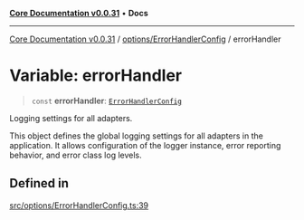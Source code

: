 [**Core Documentation v0.0.31**](../../../README.md) • **Docs**

***

[Core Documentation v0.0.31](../../../modules.md) / [options/ErrorHandlerConfig](../README.md) / errorHandler

# Variable: errorHandler

> `const` **errorHandler**: [`ErrorHandlerConfig`](../interfaces/ErrorHandlerConfig.md)

Logging settings for all adapters.

This object defines the global logging settings for all adapters in the application.
It allows configuration of the logger instance, error reporting behavior, and error class log levels.

## Defined in

[src/options/ErrorHandlerConfig.ts:39](https://github.com/stonemjs/core/blob/40e6656006329b0d27f05f845f48db22a574f5ce/src/options/ErrorHandlerConfig.ts#L39)
